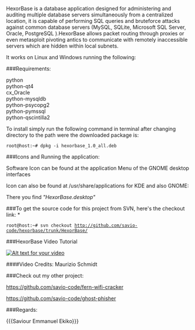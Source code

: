HexorBase is a database application designed for administering and auditing multiple database servers simultaneously from a centralized location, it is capable of  performing SQL queries and bruteforce attacks against common database servers (MySQL, SQLite, Microsoft SQL Server, Oracle, PostgreSQL ).HexorBase allows packet routing through proxies or even metasploit pivoting antics to communicate with remotely inaccessible servers which are hidden within local subnets.


It works on Linux and Windows running the following:

###Requirements:

python<br>
python-qt4<br>
cx_Oracle<br>
python-mysqldb<br>
python-psycopg2<br>
python-pymssql<br>
python-qscintilla2<br>


To install simply run the following command in terminal after changing directory to the path were the downloaded package is:

<code>root@host:~# dpkg -i hexorbase_1.0_all.deb</code>


###Icons and Running the application:

Software Icon can be found at the application Menu of the GNOME desktop interfaces

Icon can also be found at /usr/share/applications for KDE and also GNOME:

There you find _"HexorBase.desktop"_


###To get the source code for this project from SVN, here's the checkout link: *

<code>root@host:~# svn checkout http://github.com/savio-code/hexorbase/trunk/HexorBase/</code>


###HexorBase Video Tutorial


[![Alt text for your video](http://img.youtube.com/vi/T-D1KVIuvjA/0.jpg)](http://www.youtube.com/watch?v=n8qcoqA2ENA)

####Video Credits: Maurizio Schmidt


###Check out my other project:

https://github.com/savio-code/fern-wifi-cracker

https://github.com/savio-code/ghost-phisher


###Regards:

{{{Saviour Emmanuel Ekiko}}}
